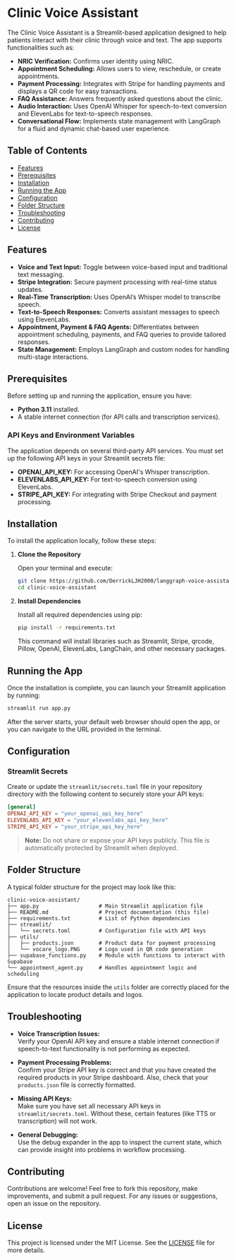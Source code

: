 # Clinic Voice Assistant

The Clinic Voice Assistant is a Streamlit-based application designed to help patients interact with their clinic through voice and text. The app supports functionalities such as:

- **NRIC Verification:** Confirms user identity using NRIC.
- **Appointment Scheduling:** Allows users to view, reschedule, or create appointments.
- **Payment Processing:** Integrates with Stripe for handling payments and displays a QR code for easy transactions.
- **FAQ Assistance:** Answers frequently asked questions about the clinic.
- **Audio Interaction:** Uses OpenAI Whisper for speech-to-text conversion and ElevenLabs for text-to-speech responses.
- **Conversational Flow:** Implements state management with LangGraph for a fluid and dynamic chat-based user experience.

## Table of Contents

- [Features](#features)
- [Prerequisites](#prerequisites)
- [Installation](#installation)
- [Running the App](#running-the-app)
- [Configuration](#configuration)
- [Folder Structure](#folder-structure)
- [Troubleshooting](#troubleshooting)
- [Contributing](#contributing)
- [License](#license)

## Features

- **Voice and Text Input:** Toggle between voice-based input and traditional text messaging.
- **Stripe Integration:** Secure payment processing with real-time status updates.
- **Real-Time Transcription:** Uses OpenAI’s Whisper model to transcribe speech.
- **Text-to-Speech Responses:** Converts assistant messages to speech using ElevenLabs.
- **Appointment, Payment & FAQ Agents:** Differentiates between appointment scheduling, payments, and FAQ queries to provide tailored responses.
- **State Management:** Employs LangGraph and custom nodes for handling multi-stage interactions.

## Prerequisites

Before setting up and running the application, ensure you have:

- **Python 3.11** installed.
- A stable internet connection (for API calls and transcription services).

### API Keys and Environment Variables

The application depends on several third-party API services. You must set up the following API keys in your Streamlit secrets file:

- **OPENAI_API_KEY:** For accessing OpenAI's Whisper transcription.
- **ELEVENLABS_API_KEY:** For text-to-speech conversion using ElevenLabs.
- **STRIPE_API_KEY:** For integrating with Stripe Checkout and payment processing.

## Installation

To install the application locally, follow these steps:

1. **Clone the Repository**

   Open your terminal and execute:

   ```bash
   git clone https://github.com/DerrickLJH2000/langgraph-voice-assistant.git
   cd clinic-voice-assistant
   ```

2. **Install Dependencies**

   Install all required dependencies using pip:

   ```bash
   pip install -r requirements.txt
   ```

   This command will install libraries such as Streamlit, Stripe, qrcode, Pillow, OpenAI, ElevenLabs, LangChain, and other necessary packages.

## Running the App

Once the installation is complete, you can launch your Streamlit application by running:

```bash
streamlit run app.py
```

After the server starts, your default web browser should open the app, or you can navigate to the URL provided in the terminal.

## Configuration

### Streamlit Secrets

Create or update the `streamlit/secrets.toml` file in your repository directory with the following content to securely store your API keys:

```toml
[general]
OPENAI_API_KEY = "your_openai_api_key_here"
ELEVENLABS_API_KEY = "your_elevenlabs_api_key_here"
STRIPE_API_KEY = "your_stripe_api_key_here"
```

> **Note:** Do not share or expose your API keys publicly. This file is automatically protected by Streamlit when deployed.

## Folder Structure

A typical folder structure for the project may look like this:

```
clinic-voice-assistant/
├── app.py                   # Main Streamlit application file
├── README.md                # Project documentation (this file)
├── requirements.txt         # List of Python dependencies
├── streamlit/
│   └── secrets.toml         # Configuration file with API keys
├── utils/
│   ├── products.json        # Product data for payment processing
│   └── vocare_logo.PNG      # Logo used in QR code generation
├── supabase_functions.py    # Module with functions to interact with Supabase
└── appointment_agent.py     # Handles appointment logic and scheduling
```

Ensure that the resources inside the `utils` folder are correctly placed for the application to locate product details and logos.

## Troubleshooting

- **Voice Transcription Issues:**  
  Verify your OpenAI API key and ensure a stable internet connection if speech-to-text functionality is not performing as expected.

- **Payment Processing Problems:**  
  Confirm your Stripe API key is correct and that you have created the required products in your Stripe dashboard. Also, check that your `products.json` file is correctly formatted.

- **Missing API Keys:**  
  Make sure you have set all necessary API keys in `streamlit/secrets.toml`. Without these, certain features (like TTS or transcription) will not work.

- **General Debugging:**  
  Use the debug expander in the app to inspect the current state, which can provide insight into problems in workflow processing.

## Contributing

Contributions are welcome! Feel free to fork this repository, make improvements, and submit a pull request. For any issues or suggestions, open an issue on the repository.

## License

This project is licensed under the MIT License. See the [LICENSE](LICENSE) file for more details.
